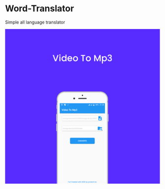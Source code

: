 # Word-Translator
<p> Simple all language translator</p>

<img src="https://github.com/SKProtech/Video-To-Mp3/blob/master/20211106_213016.png"/>



